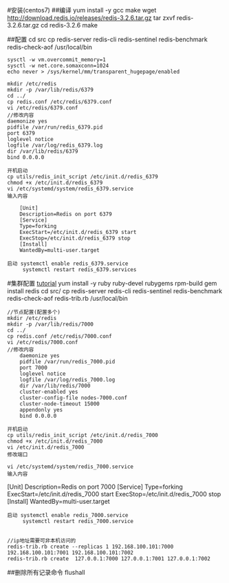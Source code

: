 #安装(centos7)
##编译
	yum install -y gcc make
	wget  http://download.redis.io/releases/redis-3.2.6.tar.gz
	tar zxvf  redis-3.2.6.tar.gz
	cd redis-3.2.6
	make
	
##配置
	cd src
	cp redis-server redis-cli redis-sentinel redis-benchmark redis-check-aof  /usr/local/bin

	sysctl -w vm.overcommit_memory=1
	sysctl -w net.core.somaxconn=1024
	echo never > /sys/kernel/mm/transparent_hugepage/enabled

	mkdir /etc/redis
	mkdir -p /var/lib/redis/6379
	cd ../
	cp redis.conf /etc/redis/6379.conf
	vi /etc/redis/6379.conf
	//修改内容
	daemonize yes
	pidfile /var/run/redis_6379.pid
	port 6379
	loglevel notice
	logfile /var/log/redis_6379.log
	dir /var/lib/redis/6379
	bind 0.0.0.0

	开机启动
	cp utils/redis_init_script /etc/init.d/redis_6379
	chmod +x /etc/init.d/redis_6379
	vi /etc/systemd/system/redis_6379.service
	输入内容

		[Unit]
		Description=Redis on port 6379
		[Service]
		Type=forking
		ExecStart=/etc/init.d/redis_6379 start
		ExecStop=/etc/init.d/redis_6379 stop
		[Install]
		WantedBy=multi-user.target
     
    启动 systemctl enable redis_6379.service
    	 systemctl restart redis_6379.services 	


#集群配置
[tutorial](http://www.redis.cn/topics/cluster-tutorial.html)
    yum install -y ruby ruby-devel rubygems rpm-build
    gem install redis
    cd src/
    cp redis-server redis-cli redis-sentinel redis-benchmark redis-check-aof  redis-trib.rb /usr/local/bin

    //节点配置(配置多个)
    mkdir /etc/redis
    mkdir -p /var/lib/redis/7000
	cd ../
	cp redis.conf /etc/redis/7000.conf
	vi /etc/redis/7000.conf
	//修改内容
		daemonize yes
		pidfile /var/run/redis_7000.pid
		port 7000
		loglevel notice
		logfile /var/log/redis_7000.log
		dir /var/lib/redis/7000
		cluster-enabled yes
		cluster-config-file nodes-7000.conf
		cluster-node-timeout 15000
		appendonly yes
		bind 0.0.0.0

	开机启动
	cp utils/redis_init_script /etc/init.d/redis_7000
	chmod +x /etc/init.d/redis_7000
	vi /etc/init.d/redis_7000
	修改端口

	vi /etc/systemd/system/redis_7000.service
	输入内容

[Unit]
Description=Redis on port 7000
[Service]
Type=forking
ExecStart=/etc/init.d/redis_7000 start
ExecStop=/etc/init.d/redis_7000 stop
[Install]
WantedBy=multi-user.target
     
    启动 systemctl enable redis_7000.service
    	 systemctl restart redis_7000.service	

    
    //ip地址需要可非本机访问的
    redis-trib.rb create --replicas 1 192.168.100.101:7000 192.168.100.101:7001 192.168.100.101:7002
    redis-trib.rb create  127.0.0.1:7000 127.0.0.1:7001 127.0.0.1:7002

    


##删除所有记录命令
flushall